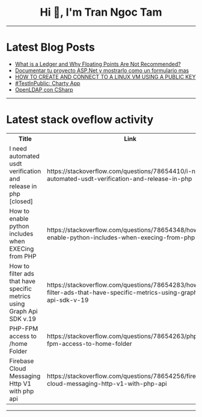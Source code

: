 <h1 align="center">Hi 👋, I'm Tran Ngoc Tam</h1>

---

# Latest Blog Posts 
<!-- BLOG-POST-LIST:START -->
- [What is a Ledger and Why Floating Points Are Not Recommended?](https://dev.to/woovi/what-is-a-ledger-and-why-floating-points-are-not-recommended-1f4l)
- [Documentar tu proyecto ASP.Net y mostrarlo como un formulario mas](https://dev.to/re-al-/documentar-tu-proyecto-aspnet-y-mostrarlo-como-un-formulario-mas-1na1)
- [HOW TO CREATE AND CONNECT TO A LINUX VM USING A PUBLIC KEY](https://dev.to/presh1/how-to-create-and-connect-to-a-linux-vm-using-a-public-key-2h1h)
- [#TestInPublic: Charty App](https://dev.to/ashleygraf_/testinpublic-charty-app-151a)
- [OpenLDAP con CSharp](https://dev.to/re-al-/openldap-con-csharp-3h8n)
<!-- BLOG-POST-LIST:END -->

---

# Latest stack oveflow activity
<table>
  <tr><th>Title</th><th>Link</th></tr>
  <!-- STACKOVERFLOW:START --><tr><td>I need automated usdt verification and release in php [closed]</td><td>https://stackoverflow.com/questions/78654410/i-need-automated-usdt-verification-and-release-in-php</td></tr><tr><td>How to enable python includes when EXECing from PHP</td><td>https://stackoverflow.com/questions/78654348/how-to-enable-python-includes-when-execing-from-php</td></tr><tr><td>How to filter ads that have specific metrics using Graph Api SDK v.19</td><td>https://stackoverflow.com/questions/78654283/how-to-filter-ads-that-have-specific-metrics-using-graph-api-sdk-v-19</td></tr><tr><td>PHP-FPM access to /home Folder</td><td>https://stackoverflow.com/questions/78654263/php-fpm-access-to-home-folder</td></tr><tr><td>Firebase Cloud Messaging Http V1 with php api</td><td>https://stackoverflow.com/questions/78654256/firebase-cloud-messaging-http-v1-with-php-api</td></tr><!-- STACKOVERFLOW:END -->
</table>

---



